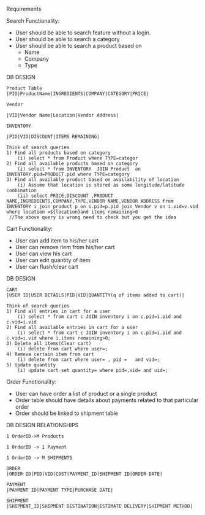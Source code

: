Requirements

Search Functionality: 
* User should be able to search feature without a login.
* User should be able to search a category
* User should be able to search a product based on 
    * Name
    * Company
    * Type  
    
DB DESIGN
    
    Product Table    
    |PID|ProductName|INGREDIENTS|COMPANY|CATEGORY|PRICE|
    
    Vendor
    
    |VID|Vendor Name|Location|Vendor Address|
    
    INVENTORY
    
    |PID|VID|DISCOUNT|ITEMS REMAINING|
    
    Think of search queries
    1) Find all products based on category 
        (i) select * from Product where TYPE=categor
    2) Find all available products based on category
        (i) select * from INVENTORY  JOIN Product  on INVENTORY.pid=PRODUCT.pid where TYPE=category
    3) Find all available product based on availability of location
        (i) Assume that location is stored as some longitude/latitude combination
        (ii) select PRICE,DISCOUNT ,PRODUCT NAME,INGREDIENTS,COMPANY,TYPE,VENDOR NAME,VENDOR ADDRESS from INVENTORY i join product p on i.pid=p.pid join Vendor v on i.vid=v.vid where location =${location}and items remaining>0
     //The above query is wrong need to check but you get the idea
     
Cart Functionality:
* User can add item to his/her cart
* User can remove item from his/her cart
* User can view his cart
* User can edit quantity of item
* User can flush/clear cart

DB DESIGN

    CART
    |USER ID|USER DETAILS|PID|VID|QUANTITY(q of items added to cart)|

    Think of search queries
    1) Find all entries in cart for a user
        (i) select * from cart c JOIN inventory i on c.pid=i.pid and c.vid=i.vid
    2) Find all available entries in cart for a user
        (i) select * from cart c JOIN inventory i on c.pid=i.pid and c.vid=i.vid where i.items remaining>0;
    3) Delete all items(Clear cart)
        (i) delete from cart where user=;
    4) Remove certain item from cart
        (i) delete from cart where user= , pid =   and vid=;
    5) Update quantity
        (i) update cart set quantity= where pid=,vid= and uid=;
        
Order Functionality:
* User can have order a list of product or a single product
* Order table should have details about payments related to that particular order
* Order should be linked to shipment table

DB DESIGN
    RELATIONSHIPS
   
    1 OrderID->M Products
    
    1 OrderID -> 1 Payment
    
    1 OrderID -> M SHIPMENTS 
    
    ORDER
    |ORDER ID|PID|VID|COST|PAYMENT_ID|SHIPMENT ID|ORDER DATE|
    
    PAYMENT
    |PAYMENT ID|PAYMENT TYPE|PURCHASE DATE|
    
    SHIPMENT
    |SHIPMENT_ID|SHIPMENT DESTINATION|ESTIMATE DELIVERY|SHIPMENT METHOD|
    